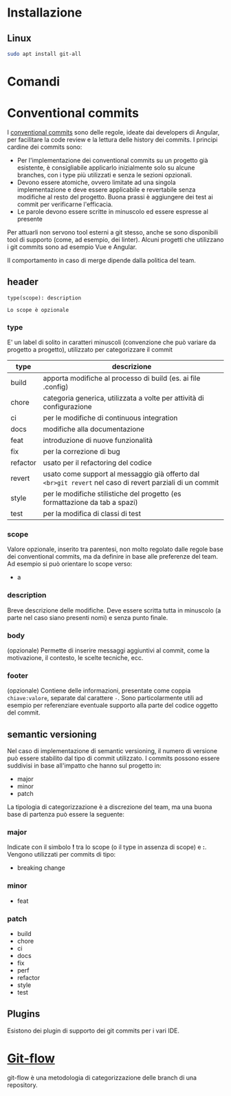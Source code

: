 # Installazione
## Linux
```sh
sudo apt install git-all
```
# Comandi

# Conventional commits
I [conventional commits](https://www.conventionalcommits.org/en/v1.0.0/) sono delle regole, ideate dai developers di Angular, per facilitare la code review e la lettura delle history dei commits. I principi cardine dei commits sono:
- Per l'implementazione dei conventional commits su un progetto già esistente, è consigliabile applicarlo inizialmente solo su alcune branches, con i type più utilizzati e senza le sezioni opzionali.
- Devono essere atomiche, ovvero limitate ad una singola implementazione e deve essere applicabile e revertabile senza modifiche al resto del progetto. Buona prassi è aggiungere dei test ai commit per verificarne l'efficacia.
- Le parole devono essere scritte in minuscolo ed essere espresse al presente

Per attuarli non servono tool esterni a git stesso, anche se sono disponibili tool di supporto (come, ad esempio, dei linter).
Alcuni progetti che utilizzano i git commits sono ad esempio Vue e Angular.

Il comportamento in caso di merge dipende dalla politica del team.
## header
```
type(scope): description
```
	Lo scope è opzionale

### type
E' un label di solito in caratteri minuscoli (convenzione che può variare da progetto a progetto), utilizzato per categorizzare il commit

| type     | descrizione                                                                                                   |
| -------- | ------------------------------------------------------------------------------------------------------------- |
| build    | apporta modifiche al processo di build (es. ai file .config)                                                  |
| chore    | categoria generica, utilizzata a volte per attività di configurazione                                         |
| ci       | per le modifiche di continuous integration                                                                    |
| docs     | modifiche alla documentazione                                                                                 |
| feat     | introduzione di nuove funzionalità                                                                            |
| fix      | per la correzione di bug                                                                                      |
| refactor | usato per il refactoring del codice                                                                           |
| revert   | usato come support al messaggio già offerto dal ```<br>git revert``` nel caso di revert parziali di un commit |
| style    | per le modifiche stilistiche del progetto (es formattazione da tab a spazi)                                   |
| test     | per la modifica di classi di test                                                                             |

### scope
Valore opzionale, inserito tra parentesi, non molto regolato dalle regole base dei conventional commits, ma da definire in base alle preferenze del team. Ad esempio si può orientare lo scope verso:
- a

### description
Breve descrizione delle modifiche. Deve essere scritta tutta in minuscolo (a parte nel caso siano presenti nomi) e senza punto finale.

### body
(opzionale) Permette di inserire messaggi aggiuntivi al commit, come la motivazione, il contesto, le scelte tecniche, ecc.

### footer
(opzionale) Contiene delle informazioni, presentate come coppia ```chiave:valore```, separate dal carattere ```-```.
Sono particolarmente utili ad esempio per referenziare eventuale supporto alla parte del codice oggetto del commit.

## semantic versioning
Nel caso di implementazione di semantic versioning, il numero di versione può essere stabilito dal tipo di commit utilizzato.
I commits possono essere suddivisi in base all'impatto che hanno sul progetto in:
- major
- minor
- patch

La tipologia di categorizzazione è a discrezione del team, ma una buona base di partenza può essere la seguente:
### major
Indicate con il simbolo **!** tra lo scope (o il type in assenza di scope) e  **:**. Vengono utilizzati per commits di tipo:
- breaking change

### minor
- feat

### patch
- build
- chore
- ci
- docs
- fix
- perf
- refactor
- style
- test

## Plugins
Esistono dei plugin di supporto dei git commits per i vari IDE.
# [Git-flow]()
git-flow è una metodologia di categorizzazione delle branch di una repository.